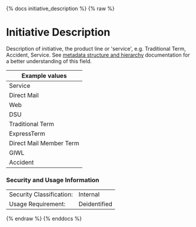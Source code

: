 {% docs initiative_description %}
{% raw %}

<a name="initiative_description"></a>
# Initiative Description

Description of initiative, the product line or 'service', e.g. Traditional Term, Accident, Service. 
See [metadata structure and hierarchy](#!/model/model.aaa_life_data_platform.staging_metadata_metadata)
documentation for a better understanding of this field.

| Example values            |
|---------------------------|
| Service                   |
| Direct Mail               |
| Web                       |
| DSU                       |
| Traditional Term          |
| ExpressTerm               |
| Direct Mail Member Term   |
| GIWL                      |
| Accident                  |

### Security and Usage Information
|     |     |
| --- | --- |
| Security Classification: | Internal |
| Usage Requirement:       | Deidentified |

{% endraw %}
{% enddocs %}